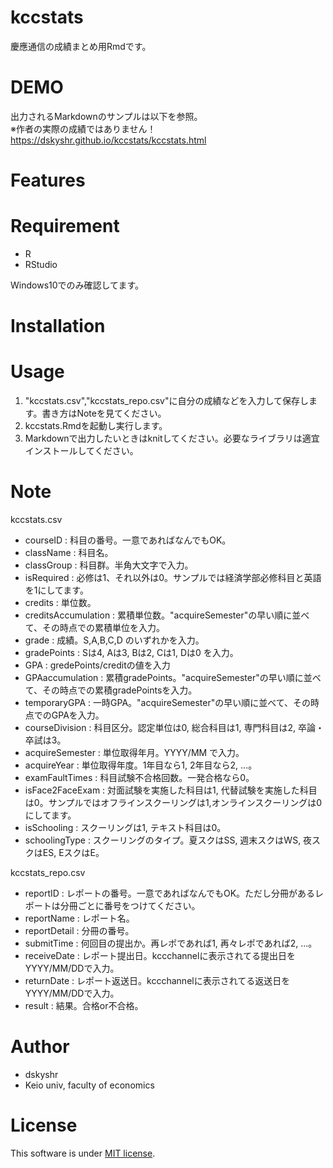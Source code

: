 # kccstats
 
慶應通信の成績まとめ用Rmdです。

# DEMO

出力されるMarkdownのサンプルは以下を参照。  
※作者の実際の成績ではありません！  
https://dskyshr.github.io/kccstats/kccstats.html  

# Features
 
# Requirement
 
* R
* RStudio
 
Windows10でのみ確認してます。

# Installation
 
# Usage
 
1. "kccstats.csv","kccstats_repo.csv"に自分の成績などを入力して保存します。書き方はNoteを見てください。
2. kccstats.Rmdを起動し実行します。
3. Markdownで出力したいときはknitしてください。必要なライブラリは適宜インストールしてください。

# Note

kccstats.csv
* courseID : 科目の番号。一意であればなんでもOK。
* className : 科目名。
* classGroup : 科目群。半角大文字で入力。
* isRequired : 必修は1、それ以外は0。サンプルでは経済学部必修科目と英語を1にしてます。
* credits : 単位数。
* creditsAccumulation : 累積単位数。"acquireSemester"の早い順に並べて、その時点での累積単位を入力。
* grade	: 成績。S,A,B,C,D のいずれかを入力。
* gradePoints : Sは4, Aは3, Bは2, Cは1, Dは0 を入力。
* GPA : gredePoints/creditの値を入力
* GPAaccumulation :  累積gradePoints。"acquireSemester"の早い順に並べて、その時点での累積gradePointsを入力。
* temporaryGPA :  一時GPA。"acquireSemester"の早い順に並べて、その時点でのGPAを入力。
* courseDivision : 科目区分。認定単位は0, 総合科目は1, 専門科目は2, 卒論・卒試は3。
* acquireSemester	: 単位取得年月。YYYY/MM で入力。
* acquireYear : 単位取得年度。1年目なら1, 2年目なら2, ...。
* examFaultTimes : 科目試験不合格回数。一発合格なら0。
* isFace2FaceExam : 対面試験を実施した科目は1, 代替試験を実施した科目は0。サンプルではオフラインスクーリングは1,オンラインスクーリングは0にしてます。
* isSchooling : スクーリングは1, テキスト科目は0。
* schoolingType : スクーリングのタイプ。夏スクはSS, 週末スクはWS, 夜スクはES, EスクはE。

kccstats_repo.csv
* reportID : レポートの番号。一意であればなんでもOK。ただし分冊があるレポートは分冊ごとに番号をつけてください。
* reportName : レポート名。
* reportDetail : 分冊の番号。
* submitTime : 何回目の提出か。再レポであれば1, 再々レポであれば2, ...。
* receiveDate : レポート提出日。kccchannelに表示されてる提出日をYYYY/MM/DDで入力。
* returnDate : レポート返送日。kccchannelに表示されてる返送日をYYYY/MM/DDで入力。
* result : 結果。合格or不合格。

# Author
 
* dskyshr
* Keio univ, faculty of economics

# License
 
This software is under [MIT license](https://en.wikipedia.org/wiki/MIT_License).
